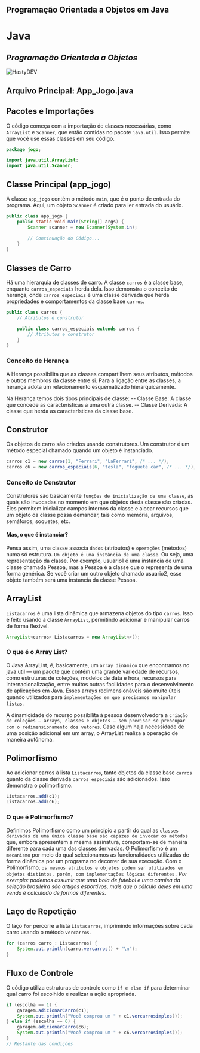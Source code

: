 ## Programação Orientada a Objetos em Java
# Java
## _Programação Orientada a Objetos_

![HastyDEV](https://1000logos.net/wp-content/uploads/2020/09/Java-Logo.png)

## Arquivo Principal: App_Jogo.java
## Pacotes e Importações
O código começa com a importação de classes necessárias, como `ArrayList` e `Scanner`, que estão contidas no pacote `java.util`. Isso permite que você use essas classes em seu código.

```java
package jogo;

import java.util.ArrayList;
import java.util.Scanner;
```

## Classe Principal (app_jogo)
A classe `app_jogo` contém o método `main`, que é o ponto de entrada do programa. Aqui, um objeto `Scanner` é criado para ler entrada do usuário.

```java
public class app_jogo {
    public static void main(String[] args) {
        Scanner scanner = new Scanner(System.in);

        // Continuação do Código...
    }
}
```

## Classes de Carro
Há uma hierarquia de classes de carro. A classe `carros` é a classe base, enquanto `carros_especiais` herda dela. Isso demonstra o conceito de herança, onde `carros_especiais` é uma classe derivada que herda propriedades e comportamentos da classe base `carros`.
```java
public class carros {
    // Atributos e construtor

    public class carros_especiais extends carros {
        // Atributos e construtor
    }
}
```

### Conceito de Herança
A Herança possibilita que as classes compartilhem seus atributos, métodos e outros membros da classe entre si. Para a ligação entre as classes, a herança adota um relacionamento esquematizado hierarquicamente.

Na Herança temos dois tipos principais de classe:
 -- Classe Base: A classe que concede as características a uma outra classe.
 -- Classe Derivada: A classe que herda as características da classe base.

## Construtor
Os objetos de carro são criados usando construtores. Um construtor é um método especial chamado quando um objeto é instanciado.
```java
carros c1 = new carros(1, "Ferrari", "LaFerrari", /* ... */);
carros c6 = new carros_especiais(6, "tesla", "foguete car", /* ... */);
```

### Conceito de Construtor
Construtores são basicamente `funções de inicialização de uma classe`, as quais são invocadas no momento em que objetos desta classe são criadas. Eles permitem inicializar campos internos da classe e alocar recursos que um objeto da classe possa demandar, tais como memória, arquivos, semáforos, soquetes, etc.
#### Mas, o que é instanciar?
Pensa assim, uma classe associa `dados` (atributos) e `operações` (métodos) numa só estrutura. `Um objeto é uma instância de uma classe`. Ou seja, uma representação da classe. Por exemplo, usuario1 é uma instância de uma classe chamada Pessoa, mas a Pessoa é a classe que o representa de uma forma genérica. Se você criar um outro objeto chamado usuario2, esse objeto também será uma instancia da classe Pessoa.

## ArrayList
`Listacarros` é uma lista dinâmica que armazena objetos do tipo `carros`. Isso é feito usando a classe `ArrayList`, permitindo adicionar e manipular carros de forma flexível.

```java
ArrayList<carros> Listacarros = new ArrayList<>();
```
### O que é o Array List?
O Java ArrayList, é, basicamente, um `array dinâmico` que encontramos no java.util — um pacote que contém uma grande variedade de recursos, como estruturas de coleções, modelos de data e hora, recursos para internacionalização, entre muitos outras facilidades para o desenvolvimento de aplicações em Java. Esses arrays redimensionáveis são muito úteis quando utilizados para `implementações em que precisamos manipular listas`.

A dinamicidade do recurso possibilita à pessoa desenvolvedora a `criação de coleções — arrays, classes e objetos — sem precisar se preocupar com o redimensionamento dos vetores`. Caso algum haja necessidade de uma posição adicional em um array, o ArrayList realiza a operação de maneira autônoma.

## Polimorfismo
Ao adicionar carros à lista `Listacarros`, tanto objetos da classe base `carros` quanto da classe derivada `carros_especiais` são adicionados. Isso demonstra o polimorfismo.
```java
Listacarros.add(c1);
Listacarros.add(c6);
```
### O que é Polimorfismo?
Definimos Polimorfismo como um princípio a partir do qual as `classes derivadas de uma única classe base são capazes de invocar os métodos` que, embora apresentem a mesma assinatura, comportam-se de maneira diferente para cada uma das classes derivadas.
O Polimorfismo é um `mecanismo` por meio do qual selecionamos as funcionalidades utilizadas de forma dinâmica por um programa no decorrer de sua execução.
Com o Polimorfismo, `os mesmos atributos e objetos podem ser utilizados em objetos distintos, porém, com implementações lógicas diferentes.`
_Por exemplo: podemos assumir que uma bola de futebol e uma camisa da seleção brasileira são artigos esportivos, mais que o cálculo deles em uma venda é calculado de formas diferentes._

## Laço de Repetição
O laço `for` percorre a lista `Listacarros`, imprimindo informações sobre cada carro usando o método `vercarros`.
```java
for (carros carro : Listacarros) {
    System.out.println(carro.vercarros() + "\n");
}
```
## Fluxo de Controle
O código utiliza estruturas de controle como `if e else if` para determinar qual carro foi escolhido e realizar a ação apropriada.
```java
if (escolha == 1) {
    garagem.adicionarCarro(c1);
    System.out.println("Você comprou um " + c1.vercarrosimples());
} else if (escolha == 6) {
    garagem.adicionarCarro(c6);
    System.out.println("Você comprou um " + c6.vercarrosimples());
}
// Restante das condições
```
